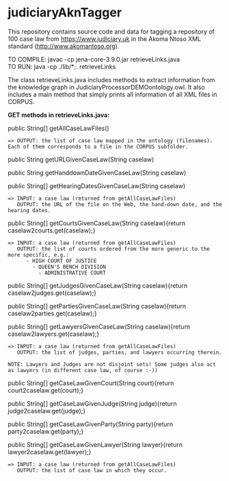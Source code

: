 # judiciaryAknTagger
This repository contains source code and data for tagging a repository of 100 case law from https://www.judiciary.uk in the Akoma Ntoso XML standard (http://www.akomantoso.org).

TO COMPILE: javac -cp jena-core-3.9.0.jar retrieveLinks.java</br>
TO RUN: java -cp ./lib/*;. retrieveLinks

The class retrieveLinks.java includes methods to extract information from the knowledge graph in JudiciaryProcessorDEMOontology.owl. It also includes a main method that simply prints all information of all XML files in CORPUS.

<b>GET methods in retrieveLinks.java:</b>

  public String[] getAllCaseLawFiles()
  
    => OUTPUT: the list of case law mapped in the ontology (filenames). Each of them corresponds to a file in the CORPUS subfolder.
  
  
  public String getURLGivenCaseLaw(String caselaw)
  
  public String getHanddownDateGivenCaseLaw(String caselaw)
  
  public String[] getHearingDatesGivenCaseLaw(String caselaw)
  
    => INPUT: a case law (returned from getAllCaseLawFiles)
       OUTPUT: the URL of the file on the Web, the hand-down date, and the hearing dates.
  
  
  public String[] getCourtsGivenCaseLaw(String caselaw){return caselaw2courts.get(caselaw);}
  
    => INPUT: a case law (returned from getAllCaseLawFiles)
       OUTPUT: the list of courts ordered from the more generic to the more specific, e.g.:
          - HIGH COURT OF JUSTICE
            - QUEEN'S BENCH DIVISION
              - ADMINISTRATIVE COURT
    
  public String[] getJudgesGivenCaseLaw(String caselaw){return caselaw2judges.get(caselaw);}
  
  public String[] getPartiesGivenCaseLaw(String caselaw){return caselaw2parties.get(caselaw);}
  
  public String[] getLawyersGivenCaseLaw(String caselaw){return caselaw2lawyers.get(caselaw);}
  
    => INPUT: a case law (returned from getAllCaseLawFiles)
       OUTPUT: the list of judges, parties, and lawyers occurring therein.
    
    NOTE: Lawyers and Judges are not disjoint sets! Some judges also act as lawyers (in different case law, of course :-))
  
  public String[] getCaseLawGivenCourt(String court){return court2caselaw.get(court);}
  
  public String[] getCaseLawGivenJudge(String judge){return judge2caselaw.get(judge);}
  
  public String[] getCaseLawGivenParty(String party){return party2caselaw.get(party);}
  
  public String[] getCaseLawGivenLawyer(String lawyer){return lawyer2caselaw.get(lawyer);}
  
    => INPUT: a case law (returned from getAllCaseLawFiles)
       OUTPUT: the list of case law in which they occur.
